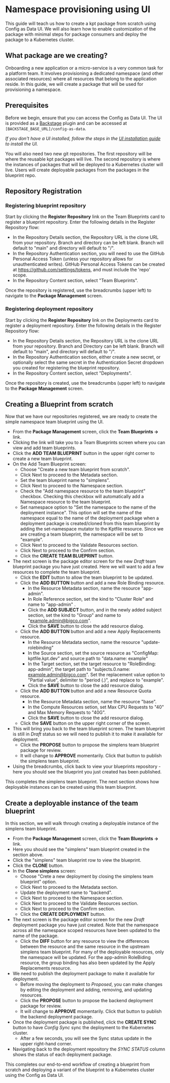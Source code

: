 # Namespace provisioning using UI

This guide will teach us how to create a kpt package from scratch using Config
as Data UI. We will also learn how to enable customization of the package with
minimal steps for package consumers and deploy the package to a Kubernetes
cluster.

## What package are we creating?

Onboarding a new application or a micro-service is a very common task for a
platform team. It involves provisioning a dedicated namespace (and other
associated resources) where all resources that belong to the application reside.
In this guide, we will create a package that will be used for provisioning a
namespace.

## Prerequisites

Before we begin, ensure that you can access the Config as Data UI. The UI is
provided as a [Backstage](https://backstage.io) plugin and can be accessed at
`[BACKSTAGE_BASE_URL]/config-as-data`.

_If you don't have a UI installed, follow the steps in the
[UI installation guide](guides/porch-ui-installation.md) to install the UI._

You will also need two new git repositories. The first repository will be where
the reusable kpt packages will live. The second repository is where the
instances of packages that will be deployed to a Kubernetes cluster will live.
Users will create deployable packages from the packages in the blueprint repo.

## Repository Registration

### Registering blueprint repository

Start by clicking the **Register Repository** link on the Team Blueprints card
to register a blueprint repository. Enter the following details in the Register
Repository flow:

- In the Repository Details section, the Repository URL is the clone URL from
  your repository. Branch and directory can be left blank. Branch will default
  to "main" and directory will default to "/".
- In the Repository Authentication section, you will need to use the GitHub
  Personal Access Token (unless your repository allows for unauthenticated
  writes). GitHub Personal Access Tokens can be created at
  <https://github.com/settings/tokens>, and must include the 'repo' scope.
- In the Repository Content section, select "Team Blueprints".

Once the repository is registered, use the breadcrumbs (upper left) to navigate
to the **Package Management** screen.

### Registering deployment repository

Start by clicking the **Register Repository** link on the Deployments card to
register a deployment repository. Enter the following details in the Register
Repository flow:

- In the Repository Details section, the Repository URL is the clone URL from
  your repository. Branch and Directory can be left blank. Branch will default
  to "main", and directory will default to "/".
- In the Repository Authentication section, either create a new secret, or
  optionally select the same secret in the Authentication Secret dropdown you
  created for registering the blueprint repository.
- In the Repository Content section, select "Deployments".

Once the repository is created, use the breadcrumbs (upper left) to navigate to
the **Package Management** screen.

## Creating a Blueprint from scratch

Now that we have our repositories registered, we are ready to create the simple
namespace team blueprint using the UI.

- From the **Package Management** screen, click the **Team Blueprints →** link.
- Clicking the link will take you to a Team Blueprints screen where you can view
  and add team blueprints.
- Click the **ADD TEAM BLUEPRINT** button in the upper right corner to create a
  new team blueprint.
- On the Add Team Blueprint screen:
  - Choose "Create a new team blueprint from scratch".
  - Click Next to proceed to the Metadata section.
  - Set the team blueprint name to "simplens".
  - Click Next to proceed to the Namespace section.
  - Check the "Add namespace resource to the team blueprint" checkbox. Checking
    this checkbox will automatically add a Namespace resource to the team
    blueprint.
  - Set namespace option to "Set the namespace to the name of the deployment
    instance". This option will set the name of the namespace equal to the name
    of the deployment package when a deployment package is created/cloned from
    this team blueprint by adding the set-namespace mutator to the Kptfile
    resource. Since we are creating a team blueprint, the namespace will be set
    to "example".
  - Click Next to proceed to the Validate Resources section.
  - Click Next to proceed to the Confirm section.
  - Click the **CREATE TEAM BLUEPRINT** button.
- The next screen is the package editor screen for the new _Draft_ team
  blueprint package you have just created. Here we will want to add a few
  resources to complete the team blueprint.
  - Click the **EDIT** button to allow the team blueprint to be updated.
  - Click the **ADD BUTTON** button and add a new Role Binding resource.
    - In the Resource Metadata section, name the resource "app-admin".
    - In Role Reference section, set the kind to "Cluster Role" and name to
      "app-admin" .
    - Click the **ADD SUBJECT** button, and in the newly added subject section,
      set the kind to "Group" and name to "example.admin@bigco.com".
    - Click the **SAVE** button to close the add resource dialog.
  - Click the **ADD BUTTON** button and add a new Apply Replacements resource.
    - In the Resource Metadata section, name the resource "update-rolebinding"
    - In the Source section, set the source resource as "ConfigMap:
      kptfile.kpt.dev" and source path to "data.name: example"
    - In the Target section, set the target resource to "RoleBinding:
      app-admin", the target path to "subjects.0.name: example.admin@bigco.com".
      Set the replacement value option to "Partial value", delimiter to "period
      (.)", and replace to "example".
    - Click the **SAVE** button to close the add resource dialog.
  - Click the **ADD BUTTON** button and add a new Resource Quota resource.
    - In the Resource Metadata section, name the resource "base".
    - In the Compute Resources setion, set Max CPU Requests to "40" and Max
      Memory Requests to "40G".
    - Click the **SAVE** button to close the add resource dialog.
  - Click the **SAVE** button on the upper right corner of the screen.
- This will bring you back to the team blueprint screen. The team blueprint is
  still in _Draft_ status so we will need to publish it to make it available for
  deployment.
  - Click the **PROPOSE** button to propose the simplens team blueprint package
    for review.
  - It will change to **APPROVE** momentarily. Click that button to publish the
    simplens team blueprint.
- Using the breadcrumbs, click back to view your blueprints repository - here
  you should see the blueprint you just created has been published.

This completes the simplens team blueprint. The next section shows how
deployable instances can be created using this team blueprint.

## Create a deployable instance of the team blueprint

In this section, we will walk through creating a deployable instance of the
simplens team blueprint.

- From the **Package Management** screen, click the **Team Blueprints →** link.
- Here you should see the "simplens" team blueprint created in the section
  above.
- Click the "simplens" team blueprint row to view the blueprint.
- Click the **CLONE** button.
- In the **Clone simplens** screen:
  - Choose "Crete a new deployment by closing the simplens team blueprint"
    option.
  - Click Next to proceed to the Metadata section.
  - Update the deployment name to "backend".
  - Click Next to proceed to the Namespace section.
  - Click Next to proceed to the Validate Resources section.
  - Click Next to proceed to the Confirm section.
  - Click the **CREATE DEPLOYMENT** button.
- The next screen is the package editor screen for the new _Draft_ deployment
  package you have just created. Note that the namespace across all the
  namespace scoped resources have been updated to the name of the package.
  - Click the **DIFF** button for any resource to view the differences between
    the resource and the same resource in the upstream simplens team blueprint.
    For many of the deployable resources, only the namespace will be updated.
    For the app-admin RoleBiding resource, the group binding has also been
    updated by the Apply Replacements resource.
- We need to publish the deployment package to make it available for deployment.
  - Before moving the deployment to _Proposed_, you can make changes by editing
    the deployment and adding, removing, and updating resources.
  - Click the **PROPOSE** button to propose the backend deployment package for
    review.
  - It will change to **APPROVE** momentarily. Click that button to publish the
    backend deployment package.
- Once the deployment package is published, click the **CREATE SYNC** button to
  have _Config Sync_ sync the deployment to the Kubernetes cluster.
  - After a few seconds, you will see the Sync status update in the upper
    right-hand corner.
- Navigating back to the deployment repository the _SYNC STATUS_ column shows
  the status of each deployment package.

This completes our end-to-end workflow of creating a blueprint from scratch and
deploying a variant of the blueprint to a Kubernetes cluster using the Config as
Data UI.

